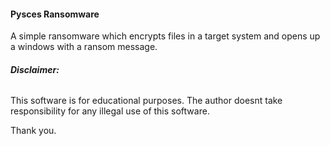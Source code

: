 #### **Pysces Ransomware**

A simple ransomware which encrypts files in a target system
and opens up a windows with a ransom message.


###### **Disclaimer:**

This software is for educational purposes. The author doesnt take
responsibility for any illegal use of this software.

Thank you.